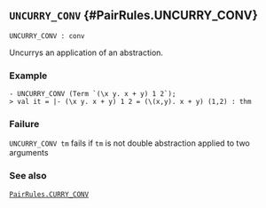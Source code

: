 ## `UNCURRY_CONV` {#PairRules.UNCURRY_CONV}


```
UNCURRY_CONV : conv
```



Uncurrys an application of an abstraction.

### Example

    
    - UNCURRY_CONV (Term `(\x y. x + y) 1 2`);
    > val it = |- (\x y. x + y) 1 2 = (\(x,y). x + y) (1,2) : thm
    



### Failure

`UNCURRY_CONV tm` fails if `tm` is not double abstraction applied to two
arguments

### See also

[`PairRules.CURRY_CONV`](#PairRules.CURRY_CONV)

